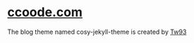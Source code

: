 # [ccoode.com](https://ccoode.com)


The blog theme named cosy-jekyll-theme is created by [Tw93](https://tw93.fun/about/)

